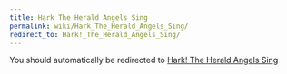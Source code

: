 ```yaml
---
title: Hark The Herald Angels Sing
permalink: wiki/Hark_The_Herald_Angels_Sing/
redirect_to: Hark!_The_Herald_Angels_Sing/
---
```


You should automatically be redirected to [Hark! The Herald Angels Sing](Hark!_The_Herald_Angels_Sing/)
